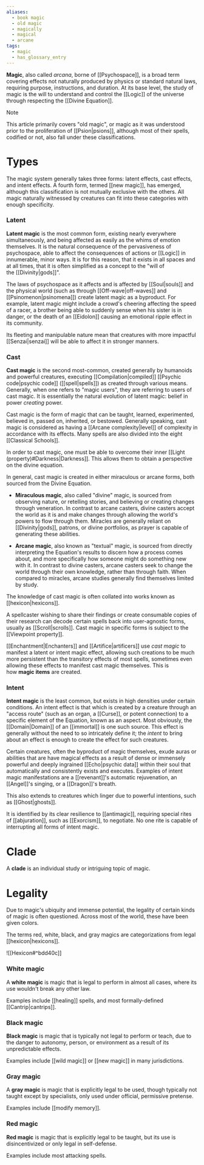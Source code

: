 ```yaml
---
aliases:
  - book magic
  - old magic
  - magically
  - magical
  - arcane
tags:
  - magic
  - has_glossary_entry
---
```

**Magic**, also called *arcana*, borne of [[Psychospace]], is a broad term covering effects not naturally produced by physics or standard natural laws, requiring purpose, instructions, and duration. At its base level, the study of magic is the will to understand and control the [[Logic]] of the universe through respecting the [[Divine Equation]].

>[!note]
This article primarily covers "old magic", or magic as it was understood prior to the proliferation of [[Psion|psions]], although most of their spells, codified or not, also fall under these classifications.
# Types
The magic system generally takes three forms: latent effects, cast effects, and intent effects. A fourth form, termed [[new magic]], has emerged, although this classification is not mutually exclusive with the others. All magic naturally witnessed by creatures can fit into these categories with enough specificity. 

### Latent
**Latent magic** is the most common form, existing nearly everywhere simultaneously, and being affected as easily as the whims of emotion themselves. It is the natural consequence of the pervasiveness of psychospace, able to affect the consequences of actions or [[Logic]] in innumerable, minor ways. It is for this reason, that it exists in all spaces and at all times, that it is often simplified as a concept to the "will of the [[Divinity|gods]]". 

The laws of psychospace as it affects and is affected by [[Soul|souls]] and the physical world (such as through [[Off-wave|off-waves]] and [[Psinomenon|psinomena]]) create latent magic as a byproduct. For example, latent magic might include a crowd's cheering affecting the speed of a racer, a brother being able to suddenly sense when his sister is in danger, or the death of an [[Eidolon]] causing an emotional ripple effect in its community. 

Its fleeting and manipulable nature mean that creatures with more impactful [[Senzai|senzai]] will be able to affect it in stronger manners.

### Cast
**Cast magic** is the second most-common, created generally by humanoids and powerful creatures, executing [[Compilation|compiled]] [[Psychic code|psychic code]] ([[spell|spells]]) as created through various means. Generally, when one refers to "magic users", they are referring to users of cast magic.  It is essentially the natural evolution of latent magic: belief in power *creating* power.

Cast magic is the form of magic that can be taught, learned, experimented, believed in, passed on, inherited, or bestowed. Generally speaking, cast magic is considered as having a [[Arcane complexity|level]] of complexity in accordance with its effects. Many spells are also divided into the eight [[Classical Schools]].

In order to cast magic, one must be able to overcome their inner [[Light (property)#Darkness|Darkness]]. This allows them to obtain a perspective on the divine equation.

In general, cast magic is created in either miraculous or arcane forms, both sourced from the Divine Equation.

* **Miraculous magic**, also called "divine" magic, is sourced from observing nature, or retelling stories, and believing or creating changes through veneration. In contrast to arcane casters, divine casters accept the world as it is and make changes through allowing the world's powers to flow through them. Miracles are generally reliant on [[Divinity|gods]], patrons, or divine portfolios, as prayer is capable of generating these abilities.
- **Arcane magic**, also known as "textual" magic, is sourced from directly interpreting the Equation's results to discern how a process comes about, and more specifically how someone might do something new with it. In contrast to divine casters, arcane casters seek to change the world through their own knowledge, rather than through faith. When compared to miracles, arcane studies generally find themselves limited by study.

The knowledge of cast magic is often collated into works known as [[hexicon|hexicons]]. 

A spellcaster wishing to share their findings or create consumable copies of their research can decode certain spells back into user-agnostic forms, usually as [[Scroll|scrolls]]. Cast magic in specific forms is subject to the [[Viewpoint property]]. 

[[Enchantment|Enchanters]] and [[Artifice|artificers]] use *cast magic* to manifest a latent or intent magic effect, allowing such creations to be much more persistent than the transitory effects of most spells, sometimes even allowing these effects to manifest cast magic themselves. This is how **magic items** are created. 

### Intent
**Intent magic** is the least common, but exists in high densities under certain conditions. An intent effect is that which is created by a creature through an "access route" (such as an organ, a [[Curse]], or potent connection) to a specific element of the Equation, known as an aspect. Most obviously, the [[Domain|Domain]] of an [[immortal]] is one such source. This effect is generally without the need to so intricately define it; the *intent* to bring about an effect is enough to create the effect for such creatures.

Certain creatures, often the byproduct of magic themselves, exude auras or abilities that are have magical effects as a result of dense or immensely powerful and deeply ingrained [[Echo|psychic data]] within their soul that automatically and consistently exists and executes.  Examples of intent magic manifestations are a [[revenant]]'s automatic rejuvenation, an [[Angel]]'s singing, or a [[Dragon]]'s breath.

This also extends to creatures which linger due to powerful intentions, such as [[Ghost|ghosts]].

It is identified by its clear resilience to [[antimagic]], requiring special rites of [[abjuration]], such as [[Exorcism]], to negotiate. No one rite is capable of interrupting all forms of intent magic.

# Clade
A **clade** is an individual study or intriguing topic of magic.

# Legality
Due to magic's ubiquity and immense potential, the legality of certain kinds of magic is often questioned. Across most of the world, these have been given colors.

The terms red, white, black, and gray magics are categorizations from legal [[hexicon|hexicons]].

![[Hexicon#^bdd40c]]

### White magic
A **white magic** is magic that is legal to perform in almost all cases, where its use wouldn't break any other law.

Examples include [[healing]] spells, and most formally-defined [[Cantrip|cantrips]].

### Black magic
**Black magic** is magic that is typically not legal to perform or teach, due to the danger to autonomy, person, or environment as a result of its unpredictable effects.

Examples include [[wild magic]] or [[new magic]] in many jurisdictions.

### Gray magic
A **gray magic** is magic that is explicitly legal to be used, though typically not taught except by specialists, only used under official, permissive pretense.

Examples include [[modify memory]].

### Red magic
**Red magic** is magic that is explicitly legal to be taught, but its use is disincentivized or only legal in self-defense.

Examples include most attacking spells.